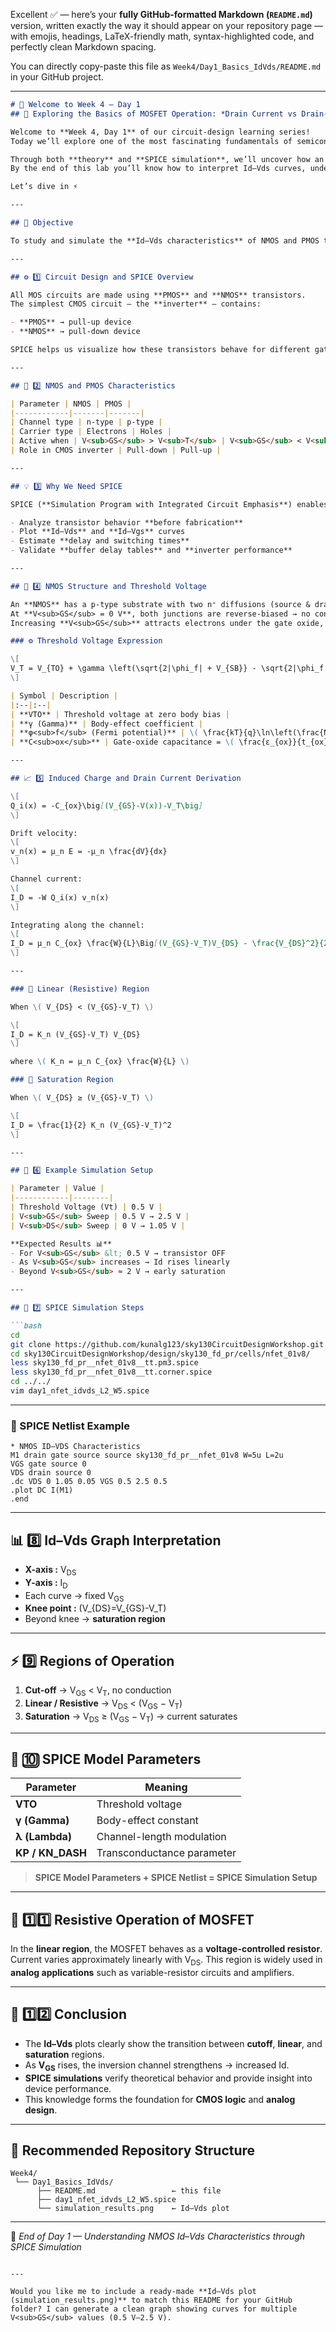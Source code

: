 Excellent ✅ — here’s your **fully GitHub-formatted Markdown (`README.md`)** version, written exactly the way it should appear on your repository page — with emojis, headings, LaTeX-friendly math, syntax-highlighted code, and perfectly clean Markdown spacing.

You can directly copy-paste this file as
`Week4/Day1_Basics_IdVds/README.md`
in your GitHub project.

---

````markdown
# 🌟 Welcome to Week 4 – Day 1  
## 🚀 Exploring the Basics of MOSFET Operation: *Drain Current vs Drain-to-Source Voltage (Id–Vds)*  

Welcome to **Week 4, Day 1** of our circuit-design learning series!  
Today we’ll explore one of the most fascinating fundamentals of semiconductor devices — the **relationship between drain current (Id)** and **drain-to-source voltage (Vds)** in MOSFETs.  

Through both **theory** and **SPICE simulation**, we’ll uncover how an NMOS transistor transitions through its three operating regions — **cutoff**, **linear**, and **saturation**.  
By the end of this lab you’ll know how to interpret Id–Vds curves, understand threshold behavior, and perform your own simulations using the **Sky130 PDK**.  

Let’s dive in ⚡  

---

## 🎯 Objective  

To study and simulate the **Id–Vds characteristics** of NMOS and PMOS transistors, analyze their operating regions, and verify theoretical behavior using **SPICE**.

---

## ⚙️ 1️⃣ Circuit Design and SPICE Overview  

All MOS circuits are made using **PMOS** and **NMOS** transistors.  
The simplest CMOS circuit — the **inverter** — contains:

- **PMOS** → pull-up device  
- **NMOS** → pull-down device  

SPICE helps us visualize how these transistors behave for different gate and drain voltages.

---

## 🔋 2️⃣ NMOS and PMOS Characteristics  

| Parameter | NMOS | PMOS |
|------------|-------|-------|
| Channel type | n-type | p-type |
| Carrier type | Electrons | Holes |
| Active when | V<sub>GS</sub> > V<sub>T</sub> | V<sub>GS</sub> < V<sub>T</sub> |
| Role in CMOS inverter | Pull-down | Pull-up |

---

## 💡 3️⃣ Why We Need SPICE  

SPICE (**Simulation Program with Integrated Circuit Emphasis**) enables engineers to:

- Analyze transistor behavior **before fabrication**  
- Plot **Id–Vds** and **Id–Vgs** curves  
- Estimate **delay and switching times**  
- Validate **buffer delay tables** and **inverter performance**

---

## 🔬 4️⃣ NMOS Structure and Threshold Voltage  

An **NMOS** has a p-type substrate with two n⁺ diffusions (source & drain).  
At **V<sub>GS</sub> = 0 V**, both junctions are reverse-biased → no conduction.  
Increasing **V<sub>GS</sub>** attracts electrons under the gate oxide, forming an **inversion channel**.

### ⚙️ Threshold Voltage Expression  

\[
V_T = V_{TO} + \gamma \left(\sqrt{2|\phi_f| + V_{SB}} - \sqrt{2|\phi_f|}\right)
\]

| Symbol | Description |
|:--|:--|
| **VTO** | Threshold voltage at zero body bias |
| **γ (Gamma)** | Body-effect coefficient |
| **φ<sub>f</sub> (Fermi potential)** | \( \frac{kT}{q}\ln\left(\frac{N_A}{n_i}\right) \) |
| **C<sub>ox</sub>** | Gate-oxide capacitance = \( \frac{ε_{ox}}{t_{ox}} \) |

---

## 📈 5️⃣ Induced Charge and Drain Current Derivation  

\[
Q_i(x) = -C_{ox}\big[(V_{GS}-V(x))-V_T\big]
\]

Drift velocity:  
\[
v_n(x) = μ_n E = -μ_n \frac{dV}{dx}
\]

Channel current:  
\[
I_D = -W Q_i(x) v_n(x)
\]

Integrating along the channel:  
\[
I_D = μ_n C_{ox} \frac{W}{L}\Big[(V_{GS}-V_T)V_{DS} - \frac{V_{DS}^2}{2}\Big]
\]

---

### 🔹 Linear (Resistive) Region  

When \( V_{DS} < (V_{GS}-V_T) \)  

\[
I_D = K_n (V_{GS}-V_T) V_{DS}
\]

where \( K_n = μ_n C_{ox} \frac{W}{L} \)

### 🔸 Saturation Region  

When \( V_{DS} ≥ (V_{GS}-V_T) \)  

\[
I_D = \frac{1}{2} K_n (V_{GS}-V_T)^2
\]

---

## 🧮 6️⃣ Example Simulation Setup  

| Parameter | Value |
|------------|--------|
| Threshold Voltage (Vt) | 0.5 V |
| V<sub>GS</sub> Sweep | 0.5 V → 2.5 V |
| V<sub>DS</sub> Sweep | 0 V → 1.05 V |

**Expected Results 📊**  
- For V<sub>GS</sub> &lt; 0.5 V → transistor OFF  
- As V<sub>GS</sub> increases → Id rises linearly  
- Beyond V<sub>GS</sub> ≈ 2 V → early saturation  

---

## 🧰 7️⃣ SPICE Simulation Steps  

```bash
cd
git clone https://github.com/kunalg123/sky130CircuitDesignWorkshop.git
cd sky130CircuitDesignWorkshop/design/sky130_fd_pr/cells/nfet_01v8/
less sky130_fd_pr__nfet_01v8__tt.pm3.spice
less sky130_fd_pr__nfet_01v8__tt.corner.spice
cd ../../
vim day1_nfet_idvds_L2_W5.spice
````

---

### 🧾 SPICE Netlist Example

```spice
* NMOS ID–VDS Characteristics
M1 drain gate source source sky130_fd_pr__nfet_01v8 W=5u L=2u
VGS gate source 0
VDS drain source 0
.dc VDS 0 1.05 0.05 VGS 0.5 2.5 0.5
.plot DC I(M1)
.end
```

---

## 📊 8️⃣ Id–Vds Graph Interpretation

* **X-axis :** V<sub>DS</sub>
* **Y-axis :** I<sub>D</sub>
* Each curve → fixed V<sub>GS</sub>
* **Knee point :** (V_{DS}=V_{GS}-V_T)
* Beyond knee → **saturation region**

---

## ⚡ 9️⃣ Regions of Operation

1. **Cut-off** → V<sub>GS</sub> < V<sub>T</sub>, no conduction
2. **Linear / Resistive** → V<sub>DS</sub> < (V<sub>GS</sub> − V<sub>T</sub>)
3. **Saturation** → V<sub>DS</sub> ≥ (V<sub>GS</sub> − V<sub>T</sub>) → current saturates

---

## 🧾 🔟 SPICE Model Parameters

| Parameter        | Meaning                    |
| ---------------- | -------------------------- |
| **VTO**          | Threshold voltage          |
| **γ (Gamma)**    | Body-effect constant       |
| **λ (Lambda)**   | Channel-length modulation  |
| **KP / KN_DASH** | Transconductance parameter |

> **SPICE Model Parameters + SPICE Netlist = SPICE Simulation Setup**

---

## 🧭 1️⃣1️⃣ Resistive Operation of MOSFET

In the **linear region**, the MOSFET behaves as a **voltage-controlled resistor**.
Current varies approximately linearly with V<sub>DS</sub>.
This region is widely used in **analog applications** such as variable-resistor circuits and amplifiers.

---

## 🧩 1️⃣2️⃣ Conclusion

* The **Id–Vds** plots clearly show the transition between **cutoff**, **linear**, and **saturation** regions.
* As **V<sub>GS</sub>** rises, the inversion channel strengthens → increased Id.
* **SPICE simulations** verify theoretical behavior and provide insight into device performance.
* This knowledge forms the foundation for **CMOS logic** and **analog design**.

---

## 📁 Recommended Repository Structure

```
Week4/
 └── Day1_Basics_IdVds/
      ├── README.md                 ← this file
      ├── day1_nfet_idvds_L2_W5.spice
      └── simulation_results.png    ← Id–Vds plot
```

---

🌱 *End of Day 1 — Understanding NMOS Id–Vds Characteristics through SPICE Simulation*

```

---

Would you like me to include a ready-made **Id–Vds plot (simulation_results.png)** to match this README for your GitHub folder? I can generate a clean graph showing curves for multiple V<sub>GS</sub> values (0.5 V–2.5 V).
```

